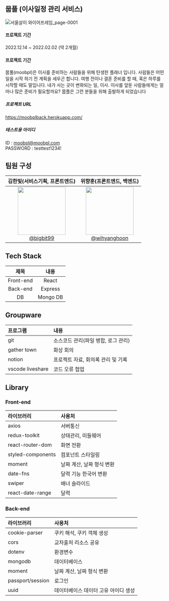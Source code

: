 ## 뭅플 (이사일정 관리 서비스)
![서울살이 와이어프레임_page-0001](https://user-images.githubusercontent.com/66665468/221139606-153a551e-bb90-4b98-a23f-e70ad8298480.jpg)

#### 프로젝트 기간
2022.12.14 ~ 2022.02.02 (약 2개월)

#### 프로젝트 기간
뭅풀(moobpl)은 이사를 준비하는 사람들을 위해 탄생한 플래너 입니다. 
사람들은 어떤 일을 시작 하기 전 계획을 세우곤 합니다.
여행 전이나 결혼 준비를 할 때, 혹은 하루를 시작할 때도 말입니다. 
내가 사는 곳이 변화되는 일, 이사. 
이사를 앞둔 사람들에게는 얼마나 많은 준비가 필요할까요?
뭅플은 그런 분들을 위해 출발하게 되었습니다

##### 프로젝트 URL
https://moobplback.herokuapp.com/

##### 테스트용 아이디
ID : moobpl@moobpl.com <br />
PASSWORD : testtest1234!

## 팀원 구성
| **김한빛(서비스기획, 프론트엔드)** | **위향훈(프론트엔드, 백엔드)** |
| :------: |  :------: |
| [<img src="https://user-images.githubusercontent.com/66665468/221135646-c6102967-54a3-4361-8a74-931855330348.jpg" width=150> <br/> @bigbit99](https://github.com/bigbit99) | [<img src="https://user-images.githubusercontent.com/66665468/221135646-c6102967-54a3-4361-8a74-931855330348.jpg" width=150> <br/> @wihyanghoon](https://github.com/wihyanghoon) | 

## Tech Stack
|제목|내용|
|:---:|:---:|
|Front-end|React|
|Back-end|Express|
|DB|Mongo DB|

## Groupware
|프로그램|내용|
|:---|:---|
|git|소스코드 관리(파일 병합, 로그 관리)|
|gather town|화상 회의|
|notion|프로젝트 자료, 회의록 관리 및 기록|
|vscode liveshare|코드 오류 협업|

## Library

### Front-end
|라이브러리|사용처|
|:---|:---|
|axios|서버통신|
|redux-toolkit|상태관리, 미들웨어|
|react-router-dom|화면 전환|
|styled-components|컴포넌트 스타일링|
|moment|날짜 계산, 날짜 형식 변환|
|date-fns|달력 기능 한국어 변환|
|swiper|배너 슬라이드|
|react-date-range|달력|

### Back-end
|라이브러리|사용처|
|:---|:---|
|cookie-parser|쿠키 해석, 쿠키 객체 생성|
|cors|교차출처 리소스 공유|
|dotenv|환경변수|
|mongodb|데이터베이스|
|moment|날짜 계산, 날짜 형식 변환|
|passport/session|로그인|
|uuid|데이터베이스 데이터 고유 아이디 생성|
